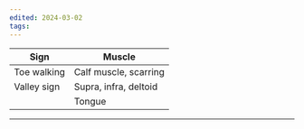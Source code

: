 ```yaml
---
edited: 2024-03-02
tags:
---
```


| Sign        | Muscle                |
| ----------- | --------------------- |
| Toe walking | Calf muscle, scarring |
| Valley sign | Supra, infra, deltoid |
|             | Tongue                |


---
